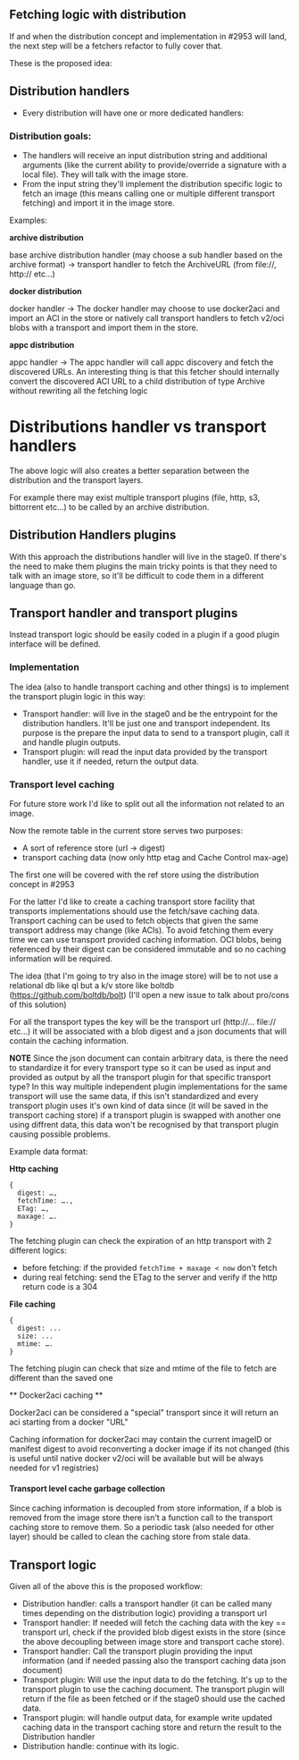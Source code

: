 
## Fetching logic with distribution

If and when the distribution concept and implementation in #2953 will land, the next step will be a fetchers refactor to fully cover that.

These is the proposed idea:

## Distribution handlers
* Every distribution will have one or more dedicated handlers:

### Distribution goals:

* The handlers will receive an input distribution string and additional arguments (like the current ability to provide/override a signature with a local file). They will talk with the image store.
* From the input string they'll implement the distribution specific logic to fetch an image (this means calling one or multiple different transport fetching) and import it in the image store.


Examples:


**archive distribution**

base archive distribution handler (may choose a sub handler based on the archive format) -> transport handler to fetch the ArchiveURL (from file://, http:// etc...)

**docker distribution**

docker handler ->  The docker handler may choose to use docker2aci and import an ACI in the store or natively call transport handlers to fetch v2/oci blobs with a transport and import them in the store.

**appc distribution**

appc handler -> The appc handler will call appc discovery and fetch the discovered URLs. An interesting thing is that this fetcher should internally convert the discovered ACI URL to a child distribution of type Archive without rewriting all the fetching logic


# Distributions handler vs transport handlers
The above logic will also creates a better separation between the distribution and the transport layers.

For example there may exist multiple transport plugins (file, http, s3, bittorrent etc...) to be called by an archive distribution.



## Distribution Handlers plugins

With this approach the distributions handler will live in the stage0. If there's the need to make them plugins the main tricky points is that they need to talk with an image store, so it'll be difficult to code them in a different language than go.

## Transport handler and transport plugins

Instead transport logic should be easily coded in a plugin if a good plugin interface will be defined.

### Implementation

The idea (also to handle transport caching and other things) is to implement the transport plugin logic in this way:

* Transport handler: will live in the stage0 and be the entrypoint for the distribution handlers. It'll be just one and transport independent. Its purpose is the prepare the input data to send to a transport plugin, call it and handle plugin outputs.
* Transport plugin: will read the input data provided by the transport handler, use it if needed, return the output data.

### Transport level caching

For future store work I'd like to split out all the information not related to an image.

Now the remote table in the current store serves two purposes:
 * A sort of reference store (url -> digest)
 * transport caching data (now only http etag and Cache Control max-age)

The first one will be covered with the ref store using the distribution concept in #2953 

For the latter I'd like to create a caching transport store facility that transports implementations should use the fetch/save caching data.
Transport caching can be used to fetch objects that given the same transport address may change (like ACIs). To avoid fetching them every time we can use transport provided caching information.
OCI blobs, being referenced by their digest can be considered immutable and so no caching information will be required.
 
The idea (that I'm going to try also in the image store) will be to not use a relational db like ql but a k/v store like boltdb (https://github.com/boltdb/bolt)  (I'll open a new issue to talk about pro/cons of this solution)

For all the transport types the key will be the transport url (http://... file:// etc...) it will be associated with a blob digest and a json documents that will contain the caching information.

**NOTE**
Since the json document can contain arbitrary data, is there the need to standardize it for every transport type so it can be used as input and provided as output by all the transport plugin for that specific transport type?
In this way multiple independent plugin implementations for the same transport will use the same data, if this isn't standardized and every transport plugin uses it's own kind of data since (it will be saved in the transport caching store) if a transport plugin is swapped with another one using diffrent data, this data won't be recognised by that transport plugin causing possible problems.

Example data format: 

**Http caching**
```
{
  digest: …,
  fetchTime: ….,
  ETag: …,
  maxage: ….
}
```
The fetching plugin can check the expiration of an http transport with 2 different logics:

* before fetching: if the provided `fetchTime + maxage < now` don't fetch 
* during real fetching: send the ETag to the server and verify if the http return code is a 304


**File caching**
```
{
  digest: ...
  size: ...
  mtime: ….
}
```

The fetching plugin can check that size and mtime of the file to fetch are different than the saved one

** Docker2aci caching **

Docker2aci can be considered a "special" transport since it will return an aci starting from a docker "URL"

Caching information for docker2aci may contain the current imageID or manifest digest to avoid reconverting a docker image if its not changed (this is useful until native docker v2/oci will be available but will be always needed for v1 registries)

#### Transport level cache garbage collection
Since caching information is decoupled from store information, if a blob is removed from the image store there isn't a function call to the transport caching store to remove them. So a periodic task (also needed for other layer) should be called to clean the caching store from stale data.

## Transport logic

Given all of the above this is the proposed workflow:

* Distribution handler: calls a transport handler (it can be called many times depending on the distribution logic) providing a transport url
 * Transport handler: If needed will fetch the caching data with the key == transport url, check if the provided blob digest exists in the store (since the above decoupling between image store and transport cache store).
 * Transport handler: Call the transport plugin providing the input information (and if needed passing also the transport caching data json document)
  * Transport plugin:  Will use the input data to do the fetching. It's up to the transport plugin to use the caching document. The transport plugin will return if the file as been fetched or if the stage0 should use the cached data.
* Transport plugin: will handle output data, for example write updated caching data in the transport caching store and return the result to the Distribution handler
* Distribution handle: continue with its logic.


